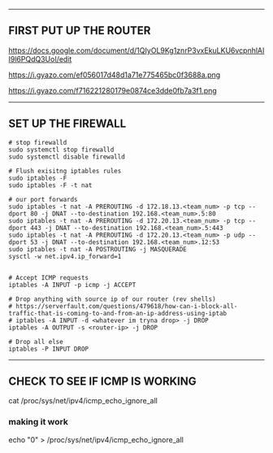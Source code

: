 ___________________________________________________________________________________________________________________________________________________________________
## FIRST PUT UP THE ROUTER
https://docs.google.com/document/d/1QIyOL9Kg1znrP3vxEkuLKU6vcpnhlAII9l6PQdQ3UoI/edit

https://i.gyazo.com/ef056017d48d1a71e775465bc0f3688a.png

https://i.gyazo.com/f716221280179e0874ce3dde0fb7a3f1.png
___________________________________________________________________________________________________________________________________________________________________
## SET UP THE FIREWALL

```
# stop firewalld
sudo systemctl stop firewalld
sudo systemctl disable firewalld

# Flush exisitng iptables rules
sudo iptables -F
sudo iptables -F -t nat

# our port forwards
sudo iptables -t nat -A PREROUTING -d 172.18.13.<team_num> -p tcp --dport 80 -j DNAT --to-destination 192.168.<team_num>.5:80
sudo iptables -t nat -A PREROUTING -d 172.20.13.<team_num> -p tcp --dport 443 -j DNAT --to-destination 192.168.<team_num>.5:443
sudo iptables -t nat -A PREROUTING -d 172.20.13.<team_num> -p udp --dport 53 -j DNAT --to-destination 192.168.<team_num>.12:53
sudo iptables -t nat -A POSTROUTING -j MASQUERADE
sysctl -w net.ipv4.ip_forward=1


# Accept ICMP requests
iptables -A INPUT -p icmp -j ACCEPT

# Drop anything with source ip of our router (rev shells)
# https://serverfault.com/questions/479618/how-can-i-block-all-traffic-that-is-coming-to-and-from-an-ip-address-using-iptab
# iptables -A INPUT -d <whatever im tryna drop> -j DROP
iptables -A OUTPUT -s <router-ip> -j DROP

# Drop all else
iptables -P INPUT DROP  
```
_______________________________________________________________________________________________________________________________________________________________
## CHECK TO SEE IF ICMP IS WORKING
cat /proc/sys/net/ipv4/icmp_echo_ignore_all
### making it work
echo "0" > /proc/sys/net/ipv4/icmp_echo_ignore_all
